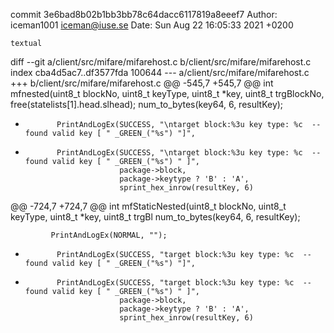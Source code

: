 commit 3e6bad8b02b1bb3bb78c64dacc6117819a8eeef7
Author: iceman1001 <iceman@iuse.se>
Date:   Sun Aug 22 16:05:33 2021 +0200

    textual

diff --git a/client/src/mifare/mifarehost.c b/client/src/mifare/mifarehost.c
index cba4d5ac7..df3577fda 100644
--- a/client/src/mifare/mifarehost.c
+++ b/client/src/mifare/mifarehost.c
@@ -545,7 +545,7 @@ int mfnested(uint8_t blockNo, uint8_t keyType, uint8_t *key, uint8_t trgBlockNo,
             free(statelists[1].head.slhead);
             num_to_bytes(key64, 6, resultKey);
 
-            PrintAndLogEx(SUCCESS, "\ntarget block:%3u key type: %c  -- found valid key [ " _GREEN_("%s") "]",
+            PrintAndLogEx(SUCCESS, "\ntarget block:%3u key type: %c  -- found valid key [ " _GREEN_("%s") " ]",
                           package->block,
                           package->keytype ? 'B' : 'A',
                           sprint_hex_inrow(resultKey, 6)
@@ -724,7 +724,7 @@ int mfStaticNested(uint8_t blockNo, uint8_t keyType, uint8_t *key, uint8_t trgBl
             num_to_bytes(key64, 6, resultKey);
 
             PrintAndLogEx(NORMAL, "");
-            PrintAndLogEx(SUCCESS, "target block:%3u key type: %c  -- found valid key [ " _GREEN_("%s") "]",
+            PrintAndLogEx(SUCCESS, "target block:%3u key type: %c  -- found valid key [ " _GREEN_("%s") " ]",
                           package->block,
                           package->keytype ? 'B' : 'A',
                           sprint_hex_inrow(resultKey, 6)
